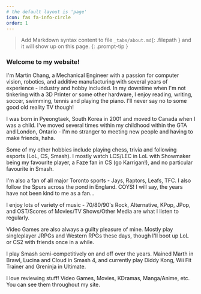 ```yaml
---
# the default layout is 'page'
icon: fas fa-info-circle
order: 1
---
```



> Add Markdown syntax content to file `_tabs/about.md`{: .filepath } and it will show up on this page.
{: .prompt-tip }

### Welcome to my website!

I'm Martin Chang, a Mechanical Engineer with a passion for computer vision, robotics, and additive manufacturing with several years of experience - industry and hobby included. In my downtime when I'm not tinkering with a 3D Printer or some other hardware, I enjoy reading, writing, soccer, swimming, tennis and playing the piano. I'll never say no to some good old reality TV though!

I was born in Pyeongtaek, South Korea in 2001 and moved to Canada when I was a child. I've moved several times within my childhood within the GTA and London, Ontario - I'm no stranger to meeting new people and having to make friends, haha.

Some of my other hobbies include playing chess, trivia and following esports (LoL, CS, Smash). I mostly watch LCS/LEC in LoL with Showmaker being my favourite player, a Faze fan in CS (go Karrigan!), and no particular favourite in Smash.

I'm also a fan of all major Toronto sports - Jays, Raptors, Leafs, TFC. I also follow the Spurs across the pond in England. COYS! I will say, the years have not been kind to me as a fan...

I enjoy lots of variety of music - 70/80/90's Rock, Alternative, KPop, JPop, and OST/Scores of Movies/TV Shows/Other Media are what I listen to regularly.

Video Games are also always a guilty pleasure of mine. Mostly play singleplayer JRPGs and Western RPGs these days, though I'll boot up LoL or CS2 with friends once in a while.

I play Smash semi-competitively on and off over the years. Mained Marth in Brawl, Lucina and Cloud in Smash 4, and currently play Diddy Kong, Wii Fit Trainer and Greninja in Ultimate.

I love reviewing stuff! Video Games, Movies, KDramas, Manga/Anime, etc. You can see them throughout my site.